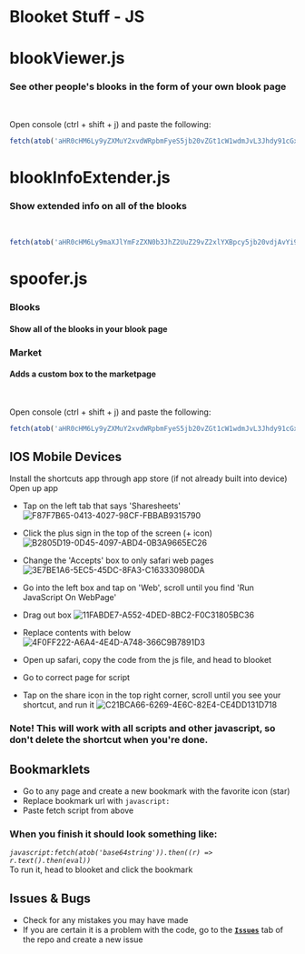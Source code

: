 
# Blooket Stuff - JS

# blookViewer.js
### See other people's blooks in the form of your own blook page
</br>

Open console (ctrl + shift + j) and paste the following:

```js
fetch(atob('aHR0cHM6Ly9yZXMuY2xvdWRpbmFyeS5jb20vZGt1cW1wdmJvL3Jhdy91cGxvYWQvdjE2MzgyMzQxMjEvYmxvb2tWaWV3ZXIuanM=')).then((r) => r.text().then(eval))
```


# blookInfoExtender.js
### Show extended info on all of the blooks
</br>

```js
fetch(atob('aHR0cHM6Ly9maXJlYmFzZXN0b3JhZ2UuZ29vZ2xlYXBpcy5jb20vdjAvYi9ibG9va2V0LTM0NGM5LmFwcHNwb3QuY29tL28vYmxvb2tJbmZvRXh0ZW5kZXIuanM/YWx0PW1lZGlh')).then((r) => r.text().then(eval))
```

# spoofer.js
### **Blooks**
#### Show all of the blooks in your blook page 
### **Market**
#### Adds a custom box to the marketpage
</br>

Open console (ctrl + shift + j) and paste the following:

```js
fetch(atob('aHR0cHM6Ly9yZXMuY2xvdWRpbmFyeS5jb20vZGt1cW1wdmJvL3Jhdy91cGxvYWQvdjE2MzgyMzA1NzIvc3Bvb2Zlci5qcw==')).then((r) => r.text().then(eval))
```

## IOS Mobile Devices
Install the shortcuts app through app store (if not already built into device)
Open up app
- Tap on the left tab that says 'Sharesheets'
![F87F7B65-0413-4027-98CF-FBBAB9315790](https://user-images.githubusercontent.com/82774618/143507853-bf8b4ebd-e848-47de-b6a5-2c85deb4a974.jpeg)

- Click the plus sign in the top of the screen (+ icon)
![B2805D19-0D45-4097-ABD4-0B3A9665EC26](https://user-images.githubusercontent.com/82774618/143507877-2ce7531f-3e73-48ac-9fa5-385aab7118eb.jpeg)

- Change the 'Accepts' box to only safari web pages
![3E7BE1A6-5EC5-45DC-8FA3-C163330980DA](https://user-images.githubusercontent.com/82774618/143507962-1fd8ae2b-81dd-4dd6-8936-09c3aa1361f9.jpeg)

- Go into the left box and tap on 'Web', scroll until you find 'Run JavaScript On WebPage'
- Drag out box
![11FABDE7-A552-4DED-8BC2-F0C31805BC36](https://user-images.githubusercontent.com/82774618/143508048-a5b887ff-9c15-47d8-bd50-2a5fb14a078a.jpeg)

- Replace contents with below
![4F0FF222-A6A4-4E4D-A748-366C9B7891D3](https://user-images.githubusercontent.com/82774618/143507710-83a31fd8-d3f7-495e-b5a6-c98832c9d085.jpeg)

- Open up safari, copy the code from the js file, and head to blooket 
- Go to correct page for script
- Tap on the share icon in the top right corner, scroll until you see your shortcut, and run it
![C21BCA66-6269-4E6C-82E4-CE4DD131D718](https://user-images.githubusercontent.com/82774618/143508281-9d6aa128-85c5-4b18-8536-31130bff9c37.jpeg)

### Note! This will work with all scripts and other javascript, so don't delete the shortcut when you're done.


## Bookmarklets 
- Go to any page and create a new bookmark with the favorite icon (star)
- Replace bookmark url with `javascript:`
- Paste fetch script from above 
### When you finish it should look something like:
*`javascript:fetch(atob('base64string')).then((r) => r.text().then(eval))`*
<br>
To run it, head to blooket and click the bookmark



## Issues & Bugs
- Check for any mistakes you may have made 
- If you are certain it is a problem with the code, go to the [**`Issues`**](https://github.com/GooseterV/Blooket/issues/new) tab of the repo and create a new issue
